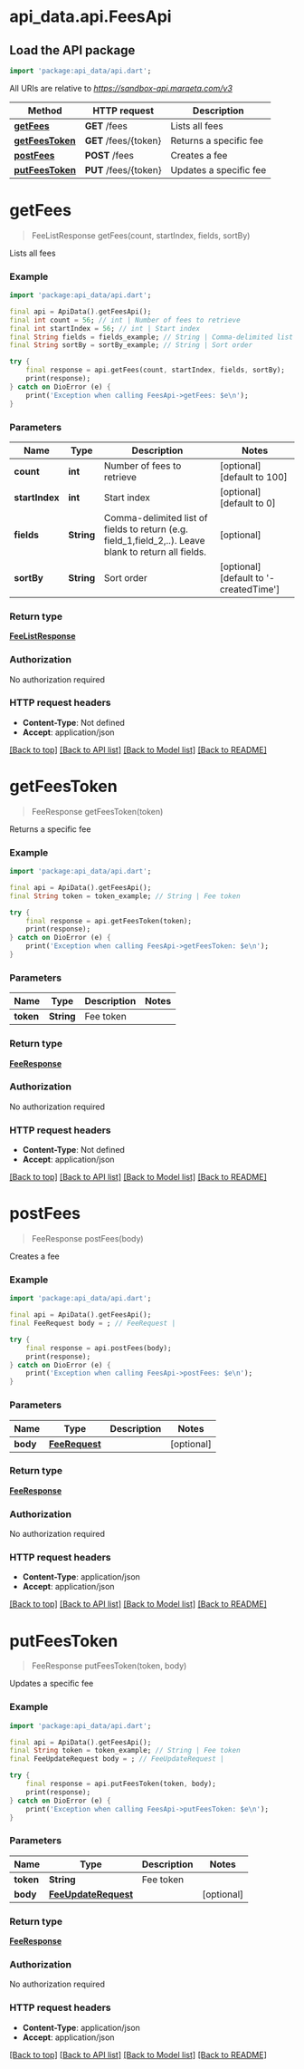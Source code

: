 # api_data.api.FeesApi

## Load the API package
```dart
import 'package:api_data/api.dart';
```

All URIs are relative to *https://sandbox-api.marqeta.com/v3*

Method | HTTP request | Description
------------- | ------------- | -------------
[**getFees**](FeesApi.md#getfees) | **GET** /fees | Lists all fees
[**getFeesToken**](FeesApi.md#getfeestoken) | **GET** /fees/{token} | Returns a specific fee
[**postFees**](FeesApi.md#postfees) | **POST** /fees | Creates a fee
[**putFeesToken**](FeesApi.md#putfeestoken) | **PUT** /fees/{token} | Updates a specific fee


# **getFees**
> FeeListResponse getFees(count, startIndex, fields, sortBy)

Lists all fees

### Example
```dart
import 'package:api_data/api.dart';

final api = ApiData().getFeesApi();
final int count = 56; // int | Number of fees to retrieve
final int startIndex = 56; // int | Start index
final String fields = fields_example; // String | Comma-delimited list of fields to return (e.g. field_1,field_2,..). Leave blank to return all fields.
final String sortBy = sortBy_example; // String | Sort order

try {
    final response = api.getFees(count, startIndex, fields, sortBy);
    print(response);
} catch on DioError (e) {
    print('Exception when calling FeesApi->getFees: $e\n');
}
```

### Parameters

Name | Type | Description  | Notes
------------- | ------------- | ------------- | -------------
 **count** | **int**| Number of fees to retrieve | [optional] [default to 100]
 **startIndex** | **int**| Start index | [optional] [default to 0]
 **fields** | **String**| Comma-delimited list of fields to return (e.g. field_1,field_2,..). Leave blank to return all fields. | [optional] 
 **sortBy** | **String**| Sort order | [optional] [default to '-createdTime']

### Return type

[**FeeListResponse**](FeeListResponse.md)

### Authorization

No authorization required

### HTTP request headers

 - **Content-Type**: Not defined
 - **Accept**: application/json

[[Back to top]](#) [[Back to API list]](../README.md#documentation-for-api-endpoints) [[Back to Model list]](../README.md#documentation-for-models) [[Back to README]](../README.md)

# **getFeesToken**
> FeeResponse getFeesToken(token)

Returns a specific fee

### Example
```dart
import 'package:api_data/api.dart';

final api = ApiData().getFeesApi();
final String token = token_example; // String | Fee token

try {
    final response = api.getFeesToken(token);
    print(response);
} catch on DioError (e) {
    print('Exception when calling FeesApi->getFeesToken: $e\n');
}
```

### Parameters

Name | Type | Description  | Notes
------------- | ------------- | ------------- | -------------
 **token** | **String**| Fee token | 

### Return type

[**FeeResponse**](FeeResponse.md)

### Authorization

No authorization required

### HTTP request headers

 - **Content-Type**: Not defined
 - **Accept**: application/json

[[Back to top]](#) [[Back to API list]](../README.md#documentation-for-api-endpoints) [[Back to Model list]](../README.md#documentation-for-models) [[Back to README]](../README.md)

# **postFees**
> FeeResponse postFees(body)

Creates a fee

### Example
```dart
import 'package:api_data/api.dart';

final api = ApiData().getFeesApi();
final FeeRequest body = ; // FeeRequest | 

try {
    final response = api.postFees(body);
    print(response);
} catch on DioError (e) {
    print('Exception when calling FeesApi->postFees: $e\n');
}
```

### Parameters

Name | Type | Description  | Notes
------------- | ------------- | ------------- | -------------
 **body** | [**FeeRequest**](FeeRequest.md)|  | [optional] 

### Return type

[**FeeResponse**](FeeResponse.md)

### Authorization

No authorization required

### HTTP request headers

 - **Content-Type**: application/json
 - **Accept**: application/json

[[Back to top]](#) [[Back to API list]](../README.md#documentation-for-api-endpoints) [[Back to Model list]](../README.md#documentation-for-models) [[Back to README]](../README.md)

# **putFeesToken**
> FeeResponse putFeesToken(token, body)

Updates a specific fee

### Example
```dart
import 'package:api_data/api.dart';

final api = ApiData().getFeesApi();
final String token = token_example; // String | Fee token
final FeeUpdateRequest body = ; // FeeUpdateRequest | 

try {
    final response = api.putFeesToken(token, body);
    print(response);
} catch on DioError (e) {
    print('Exception when calling FeesApi->putFeesToken: $e\n');
}
```

### Parameters

Name | Type | Description  | Notes
------------- | ------------- | ------------- | -------------
 **token** | **String**| Fee token | 
 **body** | [**FeeUpdateRequest**](FeeUpdateRequest.md)|  | [optional] 

### Return type

[**FeeResponse**](FeeResponse.md)

### Authorization

No authorization required

### HTTP request headers

 - **Content-Type**: application/json
 - **Accept**: application/json

[[Back to top]](#) [[Back to API list]](../README.md#documentation-for-api-endpoints) [[Back to Model list]](../README.md#documentation-for-models) [[Back to README]](../README.md)

